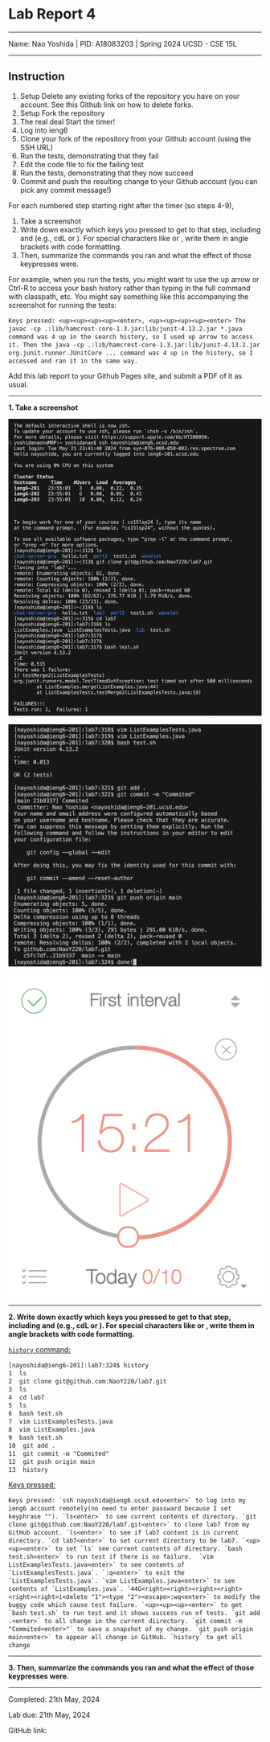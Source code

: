 Lab Report 4
========= 
***

Name: Nao Yoshida |
PID:  A18083203 |
Spring 2024 UCSD - CSE 15L

***

Instruction
--------

1. Setup Delete any existing forks of the repository you have on your account. See this Github link on how to delete forks.
2. Setup Fork the repository
3. The real deal Start the timer!
4. Log into ieng6
5. Clone your fork of the repository from your Github account (using the SSH URL)
6. Run the tests, demonstrating that they fail
7. Edit the code file to fix the failing test
8. Run the tests, demonstrating that they now succeed
9. Commit and push the resulting change to your Github account (you can pick any commit message!) 

For each numbered step starting right after the timer (so steps 4-9),

1. Take a screenshot
2. Write down exactly which keys you pressed to get to that step, including <enter> and <space> (e.g., cd<space>L<tab><enter> or <down><down><down><down><down><down><down><enter>). For special characters like <enter> or <tab>, write them in angle brackets with code formatting.
3. Then, summarize the commands you ran and what the effect of those keypresses were.

For example, when you run the tests, you might want to use the up arrow or Ctrl-R to access your bash history rather than typing in the full command with classpath, etc. You might say something like this accompanying the screenshot for running the tests:

    Keys pressed: <up><up><up><up><enter>, <up><up><up><up><enter> The javac -cp .:lib/hamcrest-core-1.3.jar:lib/junit-4.13.2.jar *.java command was 4 up in the search history, so I used up arrow to access it. Then the java -cp .:lib/hamcrest-core-1.3.jar:lib/junit-4.13.2.jar org.junit.runner.JUnitCore ... command was 4 up in the history, so I accessed and ran it in the same way.

Add this lab report to your Github Pages site, and submit a PDF of it as usual.

***

**1. Take a screenshot**

![Image](Vim1.png)

![Image](Vim2.png)

![Image](Timer.png)

--------
   
**2. Write down exactly which keys you pressed to get to that step, including <enter> and <space> (e.g., cd<space>L<tab><enter> or <down><down><down><down><down><down><down><enter>). For special characters like <enter> or <tab>, write them in angle brackets with code formatting.**

<ins>`history` command:</ins>

    [nayoshida@ieng6-201]:lab7:324$ history
    1  ls
    2  git clone git@github.com:NaoY220/lab7.git
    3  ls
    4  cd lab7
    5  ls
    6  bash test.sh
    7  vim ListExamplesTests.java
    8  vim ListExamples.java
    9  bash test.sh
    10  git add .
    11  git commit -m "Commited"
    12  git push origin main
    13  history

<ins>Keys pressed:</ins>

    Keys pressed: `ssh nayoshida@ieng6.ucsd.edu<enter>` to log into my ieng6 account remotely(no need to enter passward because I set keyphrase ""). `ls<enter>` to see current contents of directory. `git clone git@github.com:NaoY220/lab7.git<enter>` to clone lab7 from my GitHub account. `ls<enter>` to see if lab7 content is in current directory. `cd lab7<enter>` to set current directory to be lab7. `<up><up><enter>` to set `ls` see current contents of directory. `bash test.sh<enter>` to run test if there is no failure.  `vim ListExamplesTests.java<enter>` to see contents of `ListExamplesTests.java`. `:q<enter>` to exit the `ListExamplesTests.java`. `vim ListExamples.java<enter>` to see contents of `ListExamples.java`. `44G<right><right><right><right><right><right>i<delete "1"><type "2"><escape>:wq<enter>` to modify the buggy code which cause test failure. `<up><up><up><enter>` to get `bash test.sh` to run test and it shows success run of tests. `git add .<enter>` to all change in the current diirectory. `git commit -m "Commited<enter>"` to save a snapshot of my change. `git push origin main<enter>` to appear all change in GitHub. `history` to get all change


--------

**3. Then, summarize the commands you ran and what the effect of those keypresses were.**



--------

Completed: 21th May, 2024 

Lab due: 21th May, 2024 

GitHub link: 
